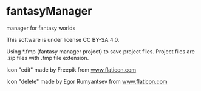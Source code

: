 # fantasyManager
manager for fantasy worlds

This software is under license CC BY-SA 4.0.  

Using *.fmp (fantasy manager project) to save project files. Project files are .zip files with .fmp file extension.


Icon "edit" made by Freepik from www.flaticon.com 

Icon "delete" made by Egor Rumyantsev from www.flaticon.com 
